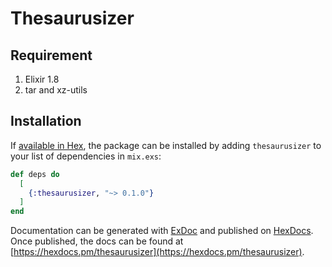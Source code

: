 # Thesaurusizer

## Requirement
1. Elixir 1.8
1. tar and xz-utils

## Installation

If [available in Hex](https://hex.pm/docs/publish), the package can be installed
by adding `thesaurusizer` to your list of dependencies in `mix.exs`:

```elixir
def deps do
  [
    {:thesaurusizer, "~> 0.1.0"}
  ]
end
```

Documentation can be generated with [ExDoc](https://github.com/elixir-lang/ex_doc)
and published on [HexDocs](https://hexdocs.pm). Once published, the docs can
be found at [https://hexdocs.pm/thesaurusizer](https://hexdocs.pm/thesaurusizer).

